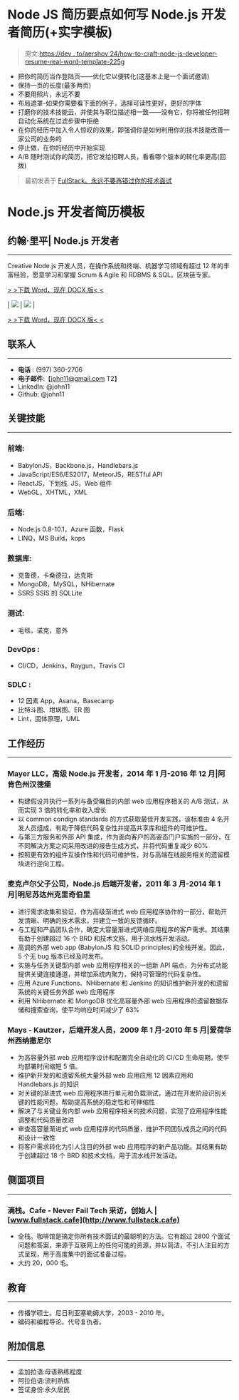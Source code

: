 # Node JS 简历要点如何写 Node.js 开发者简历(+实字模板)

> 原文:[https://dev . to/aershov 24/how-to-craft-node-js-developer-resume-real-word-template-225g](https://dev.to/aershov24/how-to-craft-node-js-developer-resume-real-word-template-225g)

*   把你的简历当作登陆页——优化它以便转化(这基本上是一个面试邀请)
*   保持一页的长度(最多两页)
*   不要用照片，永远不要
*   布局遮罩-如果你需要看下面的例子，选择可读性更好，更好的字体
*   打磨你的技术技能云，并使其与职位描述相一致——没有它，你将被任何招聘自动化系统在过滤步骤中拒绝
*   在你的经历中加入令人惊叹的效果，即强调你是如何利用你的技术技能改善一家公司的业务的
*   停止做，在你的经历中开始实现
*   A/B 随时测试你的简历，把它发给招聘人员，看看哪个版本的转化率更高(回拨)

> 最初发表于 [FullStack。永远不要再错过你的技术面试](https://www.fullstack.cafe)

# [](#nodejs-developer-resume-template)Node.js 开发者简历模板

## [](#john-rippin-nodejs-developer)约翰·里平| Node.js 开发者

* * *

Creative Node.js 开发人员，在操作系统和终端、机器学习领域有超过 12 年的丰富经验，愿意学习和掌握 Scrum & Agile 和 RDBMS & SQL。区块链专家。

[> >下载 Word，现在 DOCX 版< <](https://www.fullstackresume.com/blog/node-js-developer-resume-sample)

| ![](../Images/5a3f49cbd9a236f90eae2cdb5fe28fa3.png) | ![](../Images/f8a3bdf56bf49900569a3510aeb45774.png) |

[> >下载 Word，现在 DOCX 版< <](https://www.fullstackresume.com/blog/node-js-developer-resume-sample)

## [](#contacts)联系人

* * *

*   **电话** : (997) 360-2706
*   **电子邮件**:【john11@gmail.com T2】
*   LinkedIn: @john11
*   Github: @john11

## [](#key-skills)关键技能

* * *

### [](#front-end)**前端**:

*   BabylonJS，Backbone.js，Handlebars.js
*   JavaScript/ES6/ES2017，MeteorJS，RESTful API
*   ReactJS，下划线. JS，Web 组件
*   WebGL，XHTML，XML

### [](#back-end)**后端**:

*   Node.js 0.8-10.1，Azure 函数，Flask
*   LINQ，MS Build，kops

### [](#databases)**数据库**:

*   克鲁德，卡桑德拉，达克斯
*   MongoDB，MySQL，NHibernate
*   SSRS SSIS 的 SQLLite

### [](#testing)**测试**:

*   毛毯，诺克，意外

### [](#devops)**DevOps** :

*   CI/CD，Jenkins，Raygun，Travis CI

### [](#sdlc)**SDLC** :

*   12 因素 App，Asana，Basecamp
*   比特斗图、坩埚图、ER 图
*   Lint，固体原理，UML

## [](#work-history)工作经历

* * *

### [](#mayer-llc-senior-nodejs-developer-012014-122016-handburgh-ar)**Mayer LLC，高级 Node.js 开发者**，2014 年 1 月-2016 年 12 月|阿肯色州汉德堡

*   构建假设并执行一系列与备受瞩目的内部 web 应用程序相关的 A/B 测试，从而实现 3 倍的转化率和收入增长
*   以 common condign standards 的方式获取最佳开发实践，该标准由 4 名开发人员组成，有助于降低代码复杂性并提高共享库和组件的可维护性。
*   与第三方服务和外部 API 集成，作为面向客户的高姿态门户实施的一部分，在不同解决方案之间采用改进的报告生成方式，并将代码重复减少 60%
*   按照更有效的组件互操作性和代码可维护性，对与高端在线服务相关的遗留模块进行逆向工程。

### [](#mcclure-and-sons-nodejs-backend-developer-032011-012014-kreigerbury-mn)**麦克卢尔父子公司，Node.js 后端开发者**，2011 年 3 月-2014 年 1 月|明尼苏达州克里奇伯里

*   进行需求收集和验证，作为高级渐进式 web 应用程序协作的一部分，帮助开发清晰、明确的技术需求，并建立一致的反馈循环。
*   与工程和产品团队合作，确定大容量渐进式网络应用程序的客户需求。其结果有助于创建超过 16 个 BRD 和技术文档，用于流水线开发活动。
*   高调的外部 web app (BabylonJS 和 SOLID principles)的全栈开发。因此，5 个无 bug 版本已经及时发布。
*   实施与任务关键型内部 web 应用程序相关的一组新 API 端点，为分布式功能提供关键连接通道，并增加系统内聚力，保持可管理的代码复杂性。
*   应用 Azure Functions、NHibernate 和 Jenkins 的知识维护新开发的和遗留系统的关键任务外部 web 应用程序
*   利用 NHibernate 和 MongoDB 优化高容量外部 web 应用程序的遗留数据存储和搜索查询，使平均响应时间减少了 63%

### [](#mays-kautzer-backend-developer-012009-052010-west-nathaniel-ia)**Mays - Kautzer，后端开发人员**，2009 年 1 月-2010 年 5 月|爱荷华州西纳撒尼尔

*   为高容量外部 web 应用程序设计和配置完全自动化的 CI/CD 生命周期，使平均部署时间缩短 5 倍。
*   维护新开发的和遗留系统大量外部 web 应用应用 12 因素应用和 Handlebars.js 的知识
*   对关键的渐进式 web 应用程序进行单元和负载测试，通过在开发阶段识别关键的性能问题，帮助提高系统的稳定性和可伸缩性
*   解决了与关键业务内部 web 应用程序相关的技术问题，实现了应用程序性能调整和代码质量改进
*   审查高容量渐进式 web 应用程序的代码质量，维护不同团队成员之间的代码和设计一致性
*   将客户需求转化为引人注目的外部 web 应用程序的新产品功能。其结果有助于创建超过 18 个 BRD 和技术文档，用于流水线开发活动。

## [](#side-projects)侧面项目

* * *

### [](#fullstackcafe-never-fail-tech-interview-founder-wwwfullstackcafe)**满栈。Cafe - Never Fail Tech 采访，创始人** | [www.fullstack.cafe](http://www.fullstack.cafe)

*   全栈。咖啡馆是搞定你所有技术面试的最聪明的方法。它有超过 2800 个面试问题和答案，来源于互联网上的任何可能的资源，并以简洁，不引人注目的方式呈现，用于高度集中的面试准备过程。
*   大约 20，000 毛。

## [](#education)教育

* * *

*   传播学硕士。尼日利亚塞勒姆大学，2003 - 2010 年。
*   编码和编程导论。代号复仇者。

## [](#additional-information)附加信息

* * *

*   孟加拉语:母语熟练程度
*   阿拉伯语:流利熟练
*   签证身份:永久居民